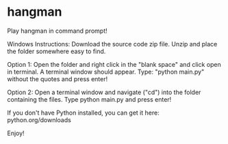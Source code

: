 # hangman
Play hangman in command prompt!

Windows Instructions:
Download the source code zip file.
Unzip and place the folder somewhere easy to find.

Option 1:
Open the folder and right click in the "blank space" and click open in terminal.
A terminal window should appear.
Type: "python main.py" without the quotes and press enter!

Option 2:
Open a terminal window and navigate ("cd") into the folder containing the files.
Type python main.py and press enter!

If you don't have Python installed, you can get it here: python.org/downloads

Enjoy!
